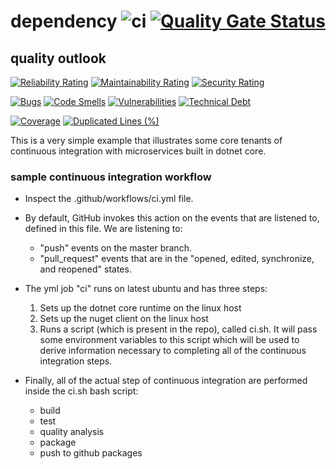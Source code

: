 # dependency ![ci](https://github.com/aaronlcope/dependency/workflows/ci/badge.svg) [![Quality Gate Status](https://sonarcloud.io/api/project_badges/measure?project=aaronlcope_dependency&metric=alert_status)](https://sonarcloud.io/dashboard?id=aaronlcope_dependency)

## quality outlook
[![Reliability Rating](https://sonarcloud.io/api/project_badges/measure?project=aaronlcope_dependency&metric=reliability_rating)](https://sonarcloud.io/dashboard?id=aaronlcope_dependency)
[![Maintainability Rating](https://sonarcloud.io/api/project_badges/measure?project=aaronlcope_dependency&metric=sqale_rating)](https://sonarcloud.io/dashboard?id=aaronlcope_dependency)
[![Security Rating](https://sonarcloud.io/api/project_badges/measure?project=aaronlcope_dependency&metric=security_rating)](https://sonarcloud.io/dashboard?id=aaronlcope_dependency)

[![Bugs](https://sonarcloud.io/api/project_badges/measure?project=aaronlcope_dependency&metric=bugs)](https://sonarcloud.io/dashboard?id=aaronlcope_dependency)
[![Code Smells](https://sonarcloud.io/api/project_badges/measure?project=aaronlcope_dependency&metric=code_smells)](https://sonarcloud.io/dashboard?id=aaronlcope_dependency)
[![Vulnerabilities](https://sonarcloud.io/api/project_badges/measure?project=aaronlcope_dependency&metric=vulnerabilities)](https://sonarcloud.io/dashboard?id=aaronlcope_dependency)
[![Technical Debt](https://sonarcloud.io/api/project_badges/measure?project=aaronlcope_dependency&metric=sqale_index)](https://sonarcloud.io/dashboard?id=aaronlcope_dependency)

[![Coverage](https://sonarcloud.io/api/project_badges/measure?project=aaronlcope_dependency&metric=coverage)](https://sonarcloud.io/dashboard?id=aaronlcope_dependency)
[![Duplicated Lines (%)](https://sonarcloud.io/api/project_badges/measure?project=aaronlcope_dependency&metric=duplicated_lines_density)](https://sonarcloud.io/dashboard?id=aaronlcope_dependency)


This is a very simple example that illustrates some core tenants of continuous integration with microservices built in dotnet core.

### sample continuous integration workflow
- Inspect the .github/workflows/ci.yml file.

- By default, GitHub invokes this action on the events that are listened to, defined in this file. We are listening to: 
    - "push" events on the master branch.
    - "pull_request" events that are in the "opened, edited, synchronize, and reopened" states.

- The yml job "ci" runs on latest ubuntu and has three steps: 
    1. Sets up the dotnet core runtime on the linux host
    2. Sets up the nuget client on the linux host
    3. Runs a script (which is present in the repo), called ci.sh. It will pass some environment variables to this script which will be used to derive information necessary to completing all of the continuous integration steps.

- Finally, all of the actual step of continuous integration are performed inside the ci.sh bash script:
    - build
    - test
    - quality analysis
    - package
    - push to github packages